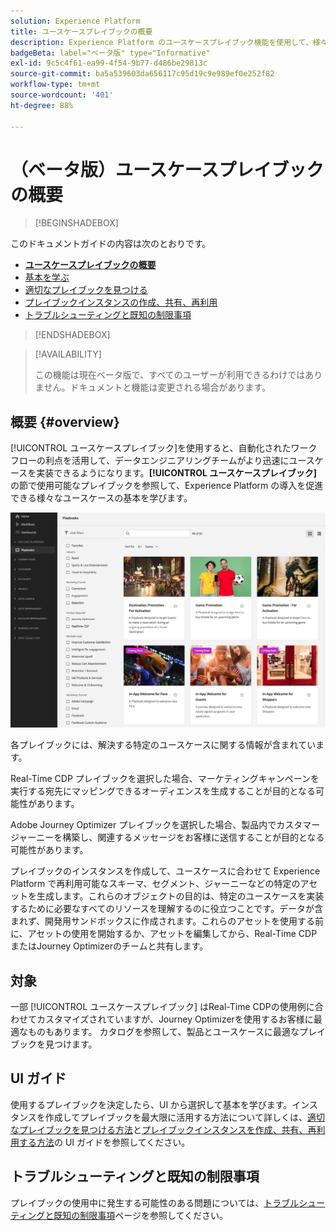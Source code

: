 ```yaml
---
solution: Experience Platform
title: ユースケースプレイブックの概要
description: Experience Platform のユースケースプレイブック機能を使用して、様々なマーケティングユースケースの基本を学ぶ
badgeBeta: label="ベータ版" type="Informative"
exl-id: 9c5c4f61-ea99-4f54-9b77-d486be29813c
source-git-commit: ba5a539603da656117c95d19c9e989ef0e252f82
workflow-type: tm+mt
source-wordcount: '401'
ht-degree: 88%

---
```


# （ベータ版）ユースケースプレイブックの概要

>[!BEGINSHADEBOX]

このドキュメントガイドの内容は次のとおりです。

* **[ユースケースプレイブックの概要](#overview)**
* [基本を学ぶ](/help/use-case-playbooks/playbooks/get-started.md)
* [適切なプレイブックを見つける](/help/use-case-playbooks/playbooks/discover.md)
* [プレイブックインスタンスの作成、共有、再利用](/help/use-case-playbooks/playbooks/create-share-reuse.md)
* [トラブルシューティングと既知の制限事項](troubleshooting.md)

>[!ENDSHADEBOX]

>[!AVAILABILITY]
>
>この機能は現在ベータ版で、すべてのユーザーが利用できるわけではありません。ドキュメントと機能は変更される場合があります。

## 概要 {#overview}

[!UICONTROL ユースケースプレイブック]を使用すると、自動化されたワークフローの利点を活用して、データエンジニアリングチームがより迅速にユースケースを実装できるようになります。**[!UICONTROL ユースケースプレイブック]**&#x200B;の節で使用可能なプレイブックを参照して、Experience Platform の導入を促進できる様々なユースケースの基本を学びます。

![すべてのプレイブックを表示](/help/use-case-playbooks/assets/playbooks/overview/playbooks-landing-page.png)

各プレイブックには、解決する特定のユースケースに関する情報が含まれています。

Real-Time CDP プレイブックを選択した場合、マーケティングキャンペーンを実行する宛先にマッピングできるオーディエンスを生成することが目的となる可能性があります。

Adobe Journey Optimizer プレイブックを選択した場合、製品内でカスタマージャーニーを構築し、関連するメッセージをお客様に送信することが目的となる可能性があります。

プレイブックのインスタンスを作成して、ユースケースに合わせて Experience Platform で再利用可能なスキーマ、セグメント、ジャーニーなどの特定のアセットを生成します。これらのオブジェクトの目的は、特定のユースケースを実装するために必要なすべてのリソースを理解するのに役立つことです。データが含まれず、開発用サンドボックスに作成されます。これらのアセットを使用する前に、アセットの使用を開始するか、アセットを編集してから、Real-Time CDPまたはJourney Optimizerのチームと共有します。

## 対象

一部 [!UICONTROL ユースケースプレイブック] はReal-Time CDPの使用例に合わせてカスタマイズされていますが、Journey Optimizerを使用するお客様に最適なものもあります。 カタログを参照して、製品とユースケースに最適なプレイブックを見つけます。

## UI ガイド

使用するプレイブックを決定したら、UI から選択して基本を学びます。インスタンスを作成してプレイブックを最大限に活用する方法について詳しくは、[適切なプレイブックを見つける方法](/help/use-case-playbooks/playbooks/discover.md)と[プレイブックインスタンスを作成、共有、再利用する方法](/help/use-case-playbooks/playbooks/create-share-reuse.md)の UI ガイドを参照してください。

## トラブルシューティングと既知の制限事項

プレイブックの使用中に発生する可能性のある問題については、[トラブルシューティングと既知の制限事項](/help/use-case-playbooks/playbooks/troubleshooting.md)ページを参照してください。

